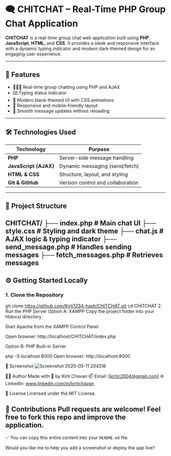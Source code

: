 # 🗨️ CHITCHAT – Real-Time PHP Group Chat Application

**CHITCHAT** is a real-time group chat web application built using **PHP**, **JavaScript**, **HTML**, and **CSS**. It provides a sleek and responsive interface with a dynamic typing indicator and modern dark-themed design for an engaging user experience.

---

## 🚀 Features

- 🧑‍🤝‍🧑 Real-time group chatting using PHP and AJAX  
- ⌨️ Typing status indicator  
- 🖤 Modern black-themed UI with CSS animations  
- 📱 Responsive and mobile-friendly layout  
- 🔄 Smooth message updates without reloading  

---

## 🛠️ Technologies Used

| Technology         | Purpose                            |
|--------------------|------------------------------------|
| **PHP**            | Server-side message handling       |
| **JavaScript (AJAX)** | Dynamic messaging (send/fetch)      |
| **HTML & CSS**     | Structure, layout, and styling     |
| **Git & GitHub**   | Version control and collaboration  |

---

## 📁 Project Structure

CHITCHAT/
├── index.php # Main chat UI
├── style.css # Styling and dark theme
├── chat.js # AJAX logic & typing indicator
├── send_message.php # Handles sending messages
├── fetch_messages.php # Retrieves messages
---

## ⚙️ Getting Started Locally

### 1. Clone the Repository
git clone https://github.com/Kirti1234-hash/CHITCHAT.git
cd CHITCHAT
2. Run the PHP Server
Option A: XAMPP
Copy the project folder into your htdocs/ directory

Start Apache from the XAMPP Control Panel

Open browser: http://localhost/CHITCHAT/index.php

Option B: PHP Built-in Server

php -S localhost:8000
Open browser: http://localhost:8000

🧪 Screenshot
![Screenshot 2025-05-11 204316](https://github.com/user-attachments/assets/d242f61d-3279-45f0-847e-d9d77c1952fd)



👩‍💻 Author
Made with 💙 by Kirti Chavan
📫 Email: [kirtic2004@gmail.com]
🌐 LinkedIn: www.linkedin.com/in/kirtichavan


📄 License
Licensed under the MIT License.

🙌 Contributions
Pull requests are welcome!
Feel free to fork this repo and improve the application.
---

✅ You can copy this entire content into your `README.md` file.

Would you like me to help you add a screenshot or deploy the app live?
